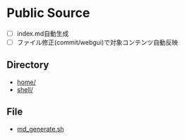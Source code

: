# Public Source

- [ ] index.md自動生成
- [ ] ファイル修正(commit/webgui)で対象コンテンツ自動反映

## Directory

- [home/](home/)
- [shell/](shell/)

## File

- [md_generate.sh](md_generate.sh)
